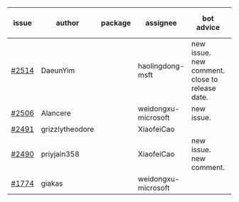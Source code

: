 | issue | author | package | assignee | bot advice | created date of issue | target release date | date from target |
| ------ | ------ | ------ | ------ | ------ | ------ | ------ | :-----: |
| [#2514](https://github.com/Azure/sdk-release-request/issues/2514) | DaeunYim |  | haolingdong-msft | new issue. new comment. close to release date.  | 03-03 | 03-07 | 2 |
| [#2506](https://github.com/Azure/sdk-release-request/issues/2506) | Alancere |  | weidongxu-microsoft | new issue. | 03-03 | 03-17 |  |
| [#2491](https://github.com/Azure/sdk-release-request/issues/2491) | grizzlytheodore |  | XiaofeiCao |  | 02-25 | 03-01 |  |
| [#2490](https://github.com/Azure/sdk-release-request/issues/2490) | priyjain358 |  | XiaofeiCao | new issue. new comment. | 02-25 | 03-14 |  |
| [#1774](https://github.com/Azure/sdk-release-request/issues/1774) | giakas |  | weidongxu-microsoft |  | 07-14 | 07-19 |  |
